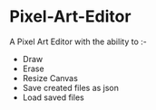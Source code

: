 # Pixel-Art-Editor

A Pixel Art Editor with the ability to :-
  - Draw
  - Erase
  - Resize Canvas
  - Save created files as json
  - Load saved files
